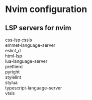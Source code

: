 # Nvim configuration

## LSP servers for nvim

css-lsp cssls\
emmet-language-server\
eslint_d\
html-lsp\
lua-language-server\
prettierd\
pyright\
stylelint\
stylua\
typescript-language-server\
vtsls
